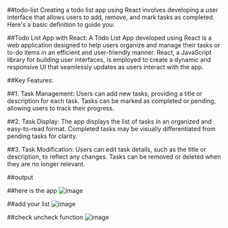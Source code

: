 ##todo-list
Creating a todo list app using React involves developing a user interface that allows users to add, remove, and mark tasks as completed. Here's a basic definition to guide you:

##Todo List App with React:
A Todo List App developed using React is a web application designed to help users organize and manage their tasks or to-do items in an efficient and user-friendly manner. React, a JavaScript library for building user interfaces, is employed to create a dynamic and responsive UI that seamlessly updates as users interact with the app.

##Key Features:

##1. Task Management:
Users can add new tasks, providing a title or description for each task.
Tasks can be marked as completed or pending, allowing users to track their progress.

##2. Task Display:
The app displays the list of tasks in an organized and easy-to-read format.
Completed tasks may be visually differentiated from pending tasks for clarity.

##3. Task Modification:
Users can edit task details, such as the title or description, to reflect any changes.
Tasks can be removed or deleted when they are no longer relevant.

##output

##here is the app
![image](https://github.com/Rkrishu/Todo-list-with-react/assets/89185861/99bc7bc1-429b-4346-be78-12d0f40d1a16)

##add your list
![image](https://github.com/Rkrishu/Todo-list-with-react/assets/89185861/60e39264-d9c1-42c1-97f5-5d6bfe5dfc79)

##check uncheck function
![image](https://github.com/Rkrishu/Todo-list-with-react/assets/89185861/a4cd198b-28ba-429f-9f0b-7d69ab386e7d)


